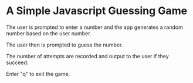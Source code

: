 # A Simple Javascript Guessing Game

The user is prompted to enter a number and the app generates a random number based on the user number.

The user then is prompted to guess the number.

The number of attempts are recorded and output to the user if they succeed.

Enter "q" to exit the game.
